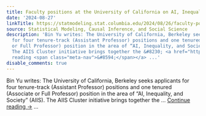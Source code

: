 ```yaml
---
title: Faculty positions at the University of California on AI, Inequality, and Society
date: '2024-08-27'
linkTitle: https://statmodeling.stat.columbia.edu/2024/08/26/faculty-positions-at-the-university-of-california-on-ai-inequality-and-society/
source: Statistical Modeling, Causal Inference, and Social Science
description: 'Bin Yu writes: The University of California, Berkeley seeks applicants
  for four tenure-track (Assistant Professor) positions and one tenured (Associate
  or Full Professor) position in the area of “AI, Inequality, and Society” (AIIS).
  The AIIS Cluster initiative brings together the &#8230; <a href="https://statmodeling.stat.columbia.edu/2024/08/26/faculty-positions-at-the-university-of-california-on-ai-inequality-and-society/">Continue
  reading <span class="meta-nav">&#8594;</span></a> ...'
disable_comments: true
---
```

Bin Yu writes: The University of California, Berkeley seeks applicants for four tenure-track (Assistant Professor) positions and one tenured (Associate or Full Professor) position in the area of “AI, Inequality, and Society” (AIIS). The AIIS Cluster initiative brings together the &#8230; <a href="https://statmodeling.stat.columbia.edu/2024/08/26/faculty-positions-at-the-university-of-california-on-ai-inequality-and-society/">Continue reading <span class="meta-nav">&#8594;</span></a> ...